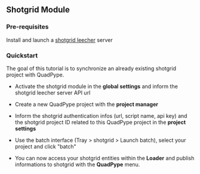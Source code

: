 ## Shotgrid Module

### Pre-requisites

Install and launch a [shotgrid leecher](https://github.com/Ellipsanime/shotgrid-leecher) server

### Quickstart

The goal of this tutorial is to synchronize an already existing shotgrid project with QuadPype.

- Activate the shotgrid module in the **global settings** and inform the shotgrid leecher server API url

- Create a new QuadPype project with the **project manager**

- Inform the shotgrid authentication infos (url, script name, api key) and the shotgrid project ID related to this QuadPype project in the **project settings**

- Use the batch interface (Tray > shotgrid > Launch batch), select your project and click "batch"

- You can now access your shotgrid entities within the **Loader** and publish informations to shotgrid with the **QuadPype** menu.
